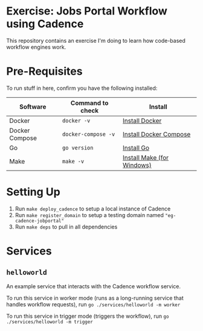 # Exercise: Jobs Portal Workflow using Cadence

This repository contains an exercise I'm doing to learn how code-based workflow engines work.

# Pre-Requisites

To run stuff in here, confirm you have the following installed:

| Software | Command to check | Install |
| --- | --- | --- |
| Docker | `docker -v` | [Install Docker](https://docs.docker.com/get-docker/) |
| Docker Compose | `docker-compose -v` | [Install Docker Compose](https://docs.docker.com/compose/install/) |
| Go | `go version` | [Install Go](https://golang.org/doc/install) |
| Make | `make -v` | [Install Make (for Windows)](http://gnuwin32.sourceforge.net/packages/make.htm) |

# Setting Up

1. Run `make deploy_cadence` to setup a local instance of Cadence
2. Run `make register_domain` to setup a testing domain named `"eg-cadence-jobportal"`
3. Run `make deps` to pull in all dependencies

# Services

## `helloworld`

An example service that interacts with the Cadence workflow service.

To run this service in worker mode (runs as a long-running service that handles workflow requests), run `go ./services/helloworld -m worker`

To run this service in trigger mode (triggers the workflow), run `go ./services/helloworld -m trigger`
